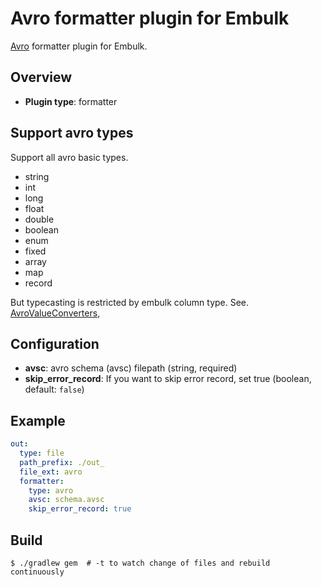 # Avro formatter plugin for Embulk

[Avro](http://avro.apache.org/) formatter plugin for Embulk.

## Overview

* **Plugin type**: formatter

## Support avro types

Support all avro basic types.

- string
- int
- long
- float
- double
- boolean
- enum
- fixed
- array
- map
- record

But typecasting is restricted by embulk column type.
See. [AvroValueConverters](https://github.com/joker1007/embulk-formatter-avro/tree/master/src/main/java/org/embulk/formatter/avro/converter),

## Configuration

- **avsc**: avro schema (avsc) filepath (string, required)
- **skip\_error\_record**: If you want to skip error record, set true (boolean, default: `false`)

## Example

```yaml
out:
  type: file
  path_prefix: ./out_
  file_ext: avro
  formatter:
    type: avro
    avsc: schema.avsc
    skip_error_record: true
```


## Build

```
$ ./gradlew gem  # -t to watch change of files and rebuild continuously
```
